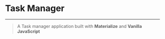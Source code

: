 # Task Manager
---
>A Task manager application built with **Materialize** and **Vanilla JavaScript**